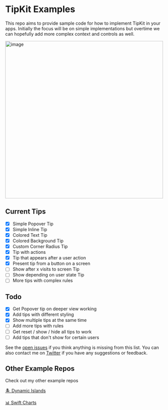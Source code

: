 # TipKit Examples
This repo aims to provide sample code for how to implement TipKit in your apps. Initially the focus will be on simple implementations but overtime we can hopefully add more complex context and controls as well.

<img width="500" alt="image" src="https://github.com/jordibruin/TipKit-Examples/assets/170948/4f54a2df-c3c2-46b3-bcaa-1288fbbbe309">

## Current Tips
- [x] Simple Popover Tip
- [x] Simple Inline Tip
- [x] Colored Text Tip
- [x] Colored Background Tip
- [x] Custom Corner Radius Tip
- [x] Tip with actions
- [x] Tip that appears after a user action
- [x] Present tip from a button on a screen
- [ ] Show after x visits to screen Tip
- [ ] Show depending on user state Tip
- [ ] More tips with complex rules

## Todo
- [x] Get Popover tip on deeper view working
- [x] Add tips with different styling
- [x] Show multiple tips at the same time
- [ ] Add more tips with rules
- [ ] Get reset / show / hide all tips to work
- [ ] Add tips that don't show for certain users

See the [open issues](https://github.com/jordibruin/TipKit-Examples/issues) if you think anything is missing from this list. You can also contact me on [Twitter](https://www.twitter.com/jordibruin) if you have any suggestions or feedback.

## Other Example Repos
Check out my other example repos

[🏝 Dynamic Islands](https://github.com/jordibruin/Dynamic-Islands)

[📊 Swift Charts](https://github.com/jordibruin/Swift-Charts-Examples)
